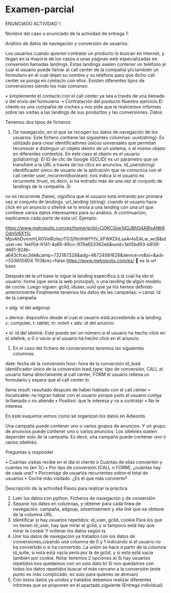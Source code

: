 # Examen-parcial


ENUNCIADO ACTIVIDAD 1


Nombre del caso o enunciado de la actividad de entrega 1:

Análisis de datos de navegación y conversión de usuarios.

Los usuarios cuando quieren contratar un producto lo buscan en internet, y llegan en la mayoría de los casos a unas páginas web especializadas en conversión llamadas landings. Estas landings suelen contener un teléfono al cual el usuario puede llamar al call center de la compañía y/o también un formulario en el cual dejan su nombre y su teléfono para que dicho call center se ponga en contacto con ellos.
Existen diferentes tipos de conversiones siendo los más comunes:

•	simplemente el contacto con el call center ya sea a través de una llamada o del envío del formulario.
•	Contratación del producto Nuestro ejercicio
El cliente es una compañía de coches y nos pide que le realicemos informes sobre las visitas a las landings de sus productos y las conversiones.
Datos

Tenemos dos tipos de ficheros:

1) De navegación, en el que se recogen los datos de navegación de los usuarios. Este fichero contiene las siguientes columnas:
uuid(string): Es utilizado para crear identificadores únicos universales que permitan reconocer e distinguir un objeto dentro de un sistema, o el mismo objeto en diferentes contextos. En este caso el objeto es el usuario. gclid(string): El ID de clic de Google (GCLID) es un parámetro que se transfiere a la URL a través de los clics en anuncios.
id_user(string): identificador único de usuario de la aplicación que se comunica con el call center
user_recurrent(boolean): nos indica si el usuario es recurrente (true), es decir, si ha entrado más de una vez al conjunto de landings de la compañía. Si


no es recurrente (false), significa que el usuario está entrando por primera vez al conjunto de landings.
url_landing (string): cuando el usuario hace click en un anuncio o sitelink se lo envía a una landing con una url que contiene varios datos interesantes para su análisis. A continuación, explicamos cada parte de esta url.
Ejemplo:

https://www.metropolis.com/es/home/gclid=Cj0KCQjw1dGJBhD4ARIsANb6OdmV6XYIc MpvAhDvnmHLRGVelRzIeciTG3j1ItnthWfYtV_XFWKDhLsaAr4sEALw_wcB&iduser=ec 1eef0d-6141-4a85-86cc-979a653362eb&uuid=1a05bd93-b939-4661-924b- a643cfcec3de&camp=732187328&adg=46724581628&device=m&sl=&adv=533655604 703&rec=false
https://www.metropolis.com/es/  es la url base

Después de la url base le sigue la landing específica a la cual ha ido el usuario: home (que sería la web principal), o una landing de algún modelo de coche.
Luego siguen: gclid, iduser, uuid que ya los hemos definido anteriormente Finalmente tenemos los datos de las campañas:
•	camp: id de la campaña

•	adg: id del adgroup

•	device: dispositivo desde el cual el usuario está accediendo a la landing. c: computer, t: tablet, m: móvil
•	adv: id del anuncio

•	sl: id del sitelink. Este puede ser un número si el usuario ha hecho click en el sitelink, o 0 o vacío si el usuario ha hecho click en el anuncio.
1)	En el caso del fichero de conversiones tenemos las siguientes columnas:

date: fecha de la conversión hour: hora de la conversión
id_lead: identificador único de la conversión
lead_type: tipo de conversión, CALL el usuario llama directamente al call center, FORM el usuario rellena un formulario y espera que el call center lo


llame
result: resultado después de haber hablado con el call center
•	ilocalizable: no logran hablar con el usuario porque justo el usuario cuelga la llamada o no atiende
•	Positivo: que le interesa y va a contratar
•	No le interesa

En este esquema vemos como se organizan los datos en Adwords.

Una campaña puede contener uno o varios grupos de anuncios. Y un grupo de anuncios puede contener uno o varios anuncios.
Los sitelinks suelen depender solo de la campaña. Es decir, una campaña puede contener uno o varios sitelinks.


Preguntas a responder

•	Cuántas visitas recibe en el día el cliente
o Cuántas de ellas convierten y cuántas no (en %)
•	Por tipo de conversión (CALL o FORM), ¿cuántas hay de cada una?
•	Porcentaje de usuarios recurrentes sobre el total de usuarios
•	Coche más visitado. ¿Es el que más convierte?



Descripción de la actividad
Pasos para realizar la práctica
1)	Leer los datos con python. Ficheros de navegación y de conversión
2)	Separar los datos en columnas, y obtener para cada línea de navegación: campaña, adgoup, advertisement y site link que se obtiene de la columna URL.
3)	Identificar si hay usuarios repetidos: id_user, gclid, cookie
Para los que no tienen id_user, hay que mirar el gclid, y si tampoco está hay que mirar la cookie
Y ordenar los datos según ts
4)	Unir los datos de navegación ya tratados con los datos de conversiones,creando una columna de 0 y 1 indicando si el usuario no ha convertido o si ha convertido. La unión se hace a partir de la columna id_suite, si esta está vacía sería por la de gclid, y si esta está vacía también por cookie.
Nota: tenemos 2 opciones
a)	Si hay usuarios repetidos nos quedamos con un solo dato
b)	Si nos quedamos con todos los datos repetidos buscar el más cercano a la conversión (este punto es más complicado, es solo para quienes se atrevan)
1)	Con estos datos ya unidos y tratados debemos realizar diferentes informes que se proponen en el apartado siguiente (Entrega individual)

